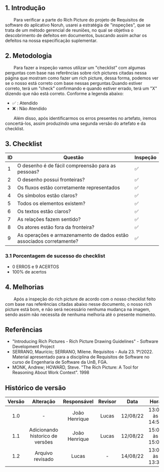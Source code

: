 ## 1. Introdução

&emsp;&emsp;Para verificar a parte do Rich Picture do projeto de Requisitos de software do aplicativo Noruh, usarei a estratégia de "inspeções", que se trata de um método gerencial de reuniões, no qual se objetiva o descobrimento de defeitos em documentos, buscando assim achar os defeitos na nossa especificação suplementar.

## 2. Metodologia

&emsp;&emsp;Para fazer a inspeção vamos utilizar um "checklist" com algumas perguntas com base nas referências sobre rich pictures citadas nessa página que mostram como fazer um rich picture, dessa forma, podemos ver se o nosso está correto com base nessas perguntas.Quando estiver correto, terá um "check" confirmando e quando estiver errado, terá um "X" dizendo que não está correto. Conforme a legenda abaixo:

- ✅ : Atendido
- ❌ : Não Atendido

&emsp;&emsp;Além disso, após identificarmos os erros presentes no artefato, iremos concertá-los, assim produzindo uma segunda versão do artefato e da checklist.
## 3. Checklist

|ID|Questão| Inspeção |
|-----------|-------------|-------------|
| 1 | O desenho é de fácil compreensão para as pessoas? |✅ |
| 2 | O desenho possui fronteiras?| ✅|
| 3 | Os fluxos estão corretamente representados| ✅|
| 4 | Os símbolos estão claros?| ✅|
| 5 | Todos os elementos existem?| ✅|
| 6 | Os textos estão claros?| ✅|
| 7 | As relações fazem sentido?| ✅|
| 8 | Os atores estão fora da fronteira?| ✅|
| 9 | As operações e armazenamento de dados estão associados corretamente?| ✅|

### 3.1 Porcentagem de sucesso do checklist
- 0 ERROS e 9 ACERTOS
- 100% de acertos
## 4. Melhorias 
&emsp;&emsp;Após a inspeção do rich picture de acordo com o nosso checklist feito com base nas referências citadas abaixo nesse documento, o nosso rich picture está bom, e não será necessário nenhuma mudança na imagem, sendo assim não necessita de nenhuma melhoria até o presente momento.

## Referências
- "Introducing Rich Pictures - Rich Picture Drawing Guidelines" - Software Development Project
- SERRANO, Maurício; SERRANO, Milene. Requisitos - Aula 23. 1º/2022. Material apresentado para a disciplina de Requisitos de Software no curso de Engenharia de Software da UnB, FGA.
- MONK, Andrew; HOWARD, Steve. "The Rich Picture: A Tool for Reasoning About Work Context". 1998

## Histórico de versão
| Versão |      Alteração      | Responsável |           Revisor            |   Data   | Hora  |
| :----: | :-----------------: | :---------: | :--------------------------: | :------: | :------: |
|  1.0   |          -          |    João Henrique    |Lucas               | 12/08/22 |13:00 às 14:55 |
|  1.1   | Adicionando historico de versões|João Henrique    |      Lucas       | 12/08/22 |15:00 às 15:05 |
|  1.2   | Arquivo revisado |Lucas    |      -       | 14/08/22 |13:00 às 13:30 |
